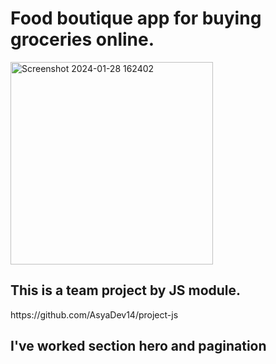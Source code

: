 <h1>Food boutique app for buying groceries online. </h1> 

<img width="324" alt="Screenshot 2024-01-28 162402" src="https://github.com/MartFrida/project-js/assets/32392607/cecc81db-91c1-4204-bfdd-b07fe94fac42">

<h2>This is a team project by JS module. </h2> 
<p>https://github.com/AsyaDev14/project-js</p>
<h2>I've worked section hero and pagination</h2>
